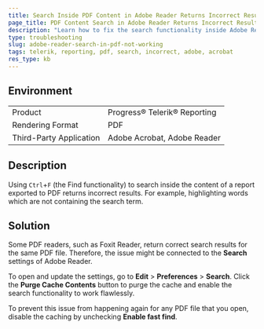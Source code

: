 ```yaml
---
title: Search Inside PDF Content in Adobe Reader Returns Incorrect Results
page_title: PDF Content Search in Adobe Reader Returns Incorrect Results
description: "Learn how to fix the search functionality inside Adobe Reader when it returns incorrect results from documents generated with Telerik Reporting."
type: troubleshooting
slug: adobe-reader-search-in-pdf-not-working
tags: telerik, reporting, pdf, search, incorrect, adobe, acrobat
res_type: kb
---
```


## Environment

<table>
	<tr>
		<td>Product</td>
		<td>Progress® Telerik® Reporting</td>
	</tr>
	<tr>
		<td>Rendering Format</td>
		<td>PDF</td>
	</tr>
	<tr>
		<td>Third-Party Application</td>
		<td>Adobe Acrobat, Adobe Reader</td>
	</tr>
</table>

## Description

Using `Ctrl`+`F` (the Find functionality) to search inside the content of a report exported to PDF returns incorrect results. For example, highlighting words which are not containing the search term.

## Solution

Some PDF readers, such as Foxit Reader, return correct search results for the same PDF file. Therefore, the issue might be connected to the **Search** settings of Adobe Reader.

To open and update the settings, go to **Edit** > **Preferences** > **Search**. Click the **Purge Cache Contents** button to purge the cache and enable the search functionality to work flawlessly.

To prevent this issue from happening again for any PDF file that you open, disable the caching by unchecking **Enable fast find**.
